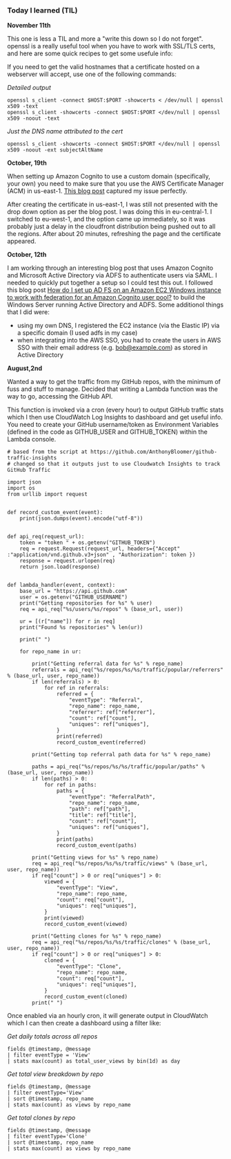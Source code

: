### Today I learned (TIL)

**November 11th**

This one is less a TIL and more a "write this down so I do not forget". openssl is a really useful tool when you have to work with SSL/TLS certs, and here are some quick recipes to get some usefule info:

If you need to get the valid hostnames that a certificate hosted on a webserver will accept, use one of the following commands:

*Detailed output*
```
openssl s_client -connect $HOST:$PORT -showcerts < /dev/null | openssl x509 -text
openssl s_client -showcerts -connect $HOST:$PORT </dev/null | openssl x509 -noout -text
```
*Just the DNS name attributed to the cert*
```
openssl s_client -showcerts -connect $HOST:$PORT </dev/null | openssl x509 -noout -ext subjectAltName
```

**October, 19th**

When setting up Amazon Cognito to use a custom domain (specifically, your own) you need to make sure that you use the AWS Certificate Manager (ACM) in us-east-1. [This blog post](https://niftytechie.blog/aws/cognito/custom-domain-setup/) captured my issue perfectly.

After creating the certificate in us-east-1, I was still not presented with the drop down option as per the blog post. I was doing this in eu-central-1. I switched to eu-west-1, and the option came up immediately, so it was probably just a delay in the cloudfront distribution being pushed out to all the regions. After about 20 minutes, refreshing the page and the certificate appeared.


**October, 12th**

I am working through an interesting blog post that uses Amazon Cognito and Microsoft Active Directory via ADFS to authenticate users via SAML. I needed to quickly put together a setup so I could test this out. I followed this blog post [How do I set up AD FS on an Amazon EC2 Windows instance to work with federation for an Amazon Cognito user pool?](https://aws.amazon.com/premiumsupport/knowledge-center/cognito-ad-fs-windows-instance/) to build the Windows Server running Active Directory and ADFS. Some additionol things that I did were:

* using my own DNS, I registered the EC2 instance (via the Elastic IP) via a specific domain (I used adfs in my case)
* when integrating into the AWS SSO, you had to create the users in AWS SSO with their email address (e.g. bob@example.com) as stored in Active Directory

**August,2nd**

Wanted a way to get the traffic from my GitHub repos, with the minimum of fuss and stuff to manage. Decided that writing a Lambda function was the way to go, accessing the GitHub API. 

This function is invoked via a cron (every hour) to output GitHub traffic stats which I then use CloudWatch Log Insights to dashboard and get useful info. You need to create your GitHub username/token as Environment Variables (defined in the code as GITHUB_USER and GITHUB_TOKEN) within the Lambda console.

```
# based from the script at https://github.com/AnthonyBloomer/github-traffic-insights
# changed so that it outputs just to use Cloudwatch Insights to track GitHub Traffic

import json
import os
from urllib import request


def record_custom_event(event):
    print(json.dumps(event).encode("utf-8"))


def api_req(request_url):
    token = "token " + os.getenv("GITHUB_TOKEN")
    req = request.Request(request_url, headers={"Accept" :"application/vnd.github.v3+json" , "Authorization": token })
    response = request.urlopen(req)
    return json.load(response)


def lambda_handler(event, context):
    base_url = "https://api.github.com"
    user = os.getenv("GITHUB_USERNAME")
    print("Getting repositories for %s" % user)
    req = api_req("%s/users/%s/repos" % (base_url, user))

    ur = [(r["name"]) for r in req]
    print("Found %s repositories" % len(ur))

    print(" ")

    for repo_name in ur:

        print("Getting referral data for %s" % repo_name)
        referrals = api_req("%s/repos/%s/%s/traffic/popular/referrers" % (base_url, user, repo_name))
        if len(referrals) > 0:
            for ref in referrals:
                referred = {
                    "eventType": "Referral",
                    "repo_name": repo_name,
                    "referrer": ref["referrer"],
                    "count": ref["count"],
                    "uniques": ref["uniques"],
                }
                print(referred)
                record_custom_event(referred)

        print("Getting top referral path data for %s" % repo_name)

        paths = api_req("%s/repos/%s/%s/traffic/popular/paths" % (base_url, user, repo_name))
        if len(paths) > 0:
            for ref in paths:
                paths = {
                    "eventType": "ReferralPath",
                    "repo_name": repo_name,
                    "path": ref["path"],
                    "title": ref["title"],
                    "count": ref["count"],
                    "uniques": ref["uniques"],
                }
                print(paths)
                record_custom_event(paths)

        print("Getting views for %s" % repo_name)
        req = api_req("%s/repos/%s/%s/traffic/views" % (base_url, user, repo_name))
        if req["count"] > 0 or req["uniques"] > 0:
            viewed = {
                "eventType": "View",
                "repo_name": repo_name,
                "count": req["count"],
                "uniques": req["uniques"],
            }
            print(viewed)
            record_custom_event(viewed)

        print("Getting clones for %s" % repo_name)
        req = api_req("%s/repos/%s/%s/traffic/clones" % (base_url, user, repo_name))
        if req["count"] > 0 or req["uniques"] > 0:
            cloned = {
                "eventType": "Clone",
                "repo_name": repo_name,
                "count": req["count"],
                "uniques": req["uniques"],
            }
            record_custom_event(cloned)
        print(" ")
```

Once enabled via an hourly cron, it will generate output in CloudWatch which I can then create a dashboard using a filter like:

*Get daily totals across all repos*
```
fields @timestamp, @message
| filter eventType = 'View'
| stats max(count) as total_user_views by bin(1d) as day
```
*Get total view breakdown by repo*
```
fields @timestamp, @message
| filter eventType='View'
| sort @timestamp, repo_name
| stats max(count) as views by repo_name
```
*Get total clones by repo*
```
fields @timestamp, @message
| filter eventType='Clone'
| sort @timestamp, repo_name
| stats max(count) as views by repo_name
```

